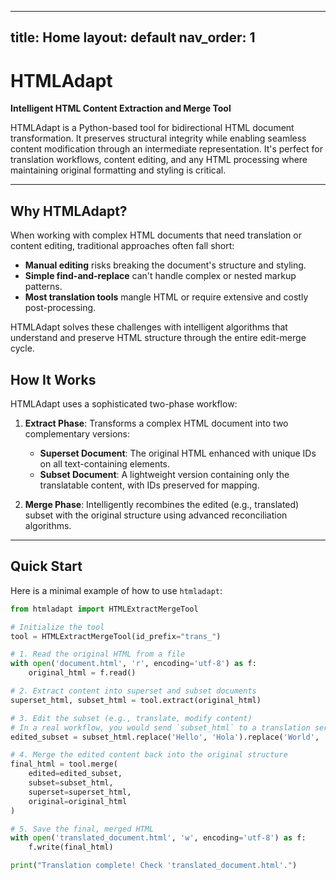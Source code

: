 
---
title: Home
layout: default
nav_order: 1
---

# HTMLAdapt

**Intelligent HTML Content Extraction and Merge Tool**

HTMLAdapt is a Python-based tool for bidirectional HTML document transformation. It preserves structural integrity while enabling seamless content modification through an intermediate representation. It's perfect for translation workflows, content editing, and any HTML processing where maintaining original formatting and styling is critical.

---

## Why HTMLAdapt?

When working with complex HTML documents that need translation or content editing, traditional approaches often fall short:

- **Manual editing** risks breaking the document's structure and styling.
- **Simple find-and-replace** can't handle complex or nested markup patterns.
- **Most translation tools** mangle HTML or require extensive and costly post-processing.

HTMLAdapt solves these challenges with intelligent algorithms that understand and preserve HTML structure through the entire edit-merge cycle.

## How It Works

HTMLAdapt uses a sophisticated two-phase workflow:

1.  **Extract Phase**: Transforms a complex HTML document into two complementary versions:
    *   **Superset Document**: The original HTML enhanced with unique IDs on all text-containing elements.
    *   **Subset Document**: A lightweight version containing only the translatable content, with IDs preserved for mapping.

2.  **Merge Phase**: Intelligently recombines the edited (e.g., translated) subset with the original structure using advanced reconciliation algorithms.

---

## Quick Start

Here is a minimal example of how to use `htmladapt`:

```python
from htmladapt import HTMLExtractMergeTool

# Initialize the tool
tool = HTMLExtractMergeTool(id_prefix="trans_")

# 1. Read the original HTML from a file
with open('document.html', 'r', encoding='utf-8') as f:
    original_html = f.read()

# 2. Extract content into superset and subset documents
superset_html, subset_html = tool.extract(original_html)

# 3. Edit the subset (e.g., translate, modify content)
# In a real workflow, you would send `subset_html` to a translation service.
edited_subset = subset_html.replace('Hello', 'Hola').replace('World', 'Mundo')

# 4. Merge the edited content back into the original structure
final_html = tool.merge(
    edited=edited_subset,
    subset=subset_html,
    superset=superset_html,
    original=original_html
)

# 5. Save the final, merged HTML
with open('translated_document.html', 'w', encoding='utf-8') as f:
    f.write(final_html)

print("Translation complete! Check 'translated_document.html'.")
```
